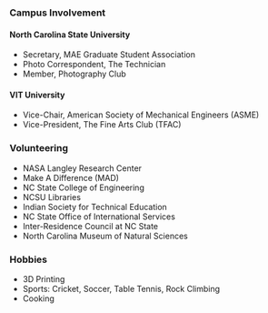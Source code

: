 <!---
No Title
-->

### Campus Involvement
#### North Carolina State University
* Secretary, MAE Graduate Student Association
* Photo Correspondent, The Technician
* Member, Photography Club


#### VIT University
* Vice-Chair, American Society of Mechanical Engineers (ASME)
* Vice-President, The Fine Arts Club (TFAC)


### Volunteering
* NASA Langley Research Center
* Make A Difference (MAD)
* NC State College of Engineering
* NCSU Libraries
* Indian Society for Technical Education
* NC State Office of International Services
* Inter-Residence Council at NC State
* North Carolina Museum of Natural Sciences

### Hobbies
* 3D Printing
* Sports: Cricket, Soccer, Table Tennis, Rock Climbing
* Cooking
